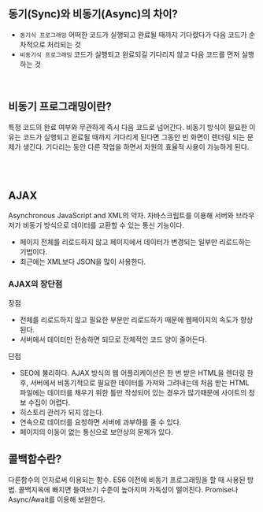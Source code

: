 ## 동기(Sync)와 비동기(Async)의 차이?

- `동기식 프로그래밍` 어떠한 코드가 실행되고 완료될 때까지 기다렸다가 다음 코드가 순차적으로 처리되는 것
- `비동기식 프로그래밍` 코드가 실행되고 완료되길 기다리지 않고 다음 코드를 먼저 실행하는 것

<br/>

## 비동기 프로그래밍이란?

특정 코드의 완료 여부와 무관하게 즉시 다음 코드로 넘어간다. 비동기 방식이 필요한 이유는 코드가 실행되고 완료될 때까지 기다리게 된다면 그동안 빈 화면이 렌더링 되는 문제가 생긴다. 기다리는 동안 다른 작업을 하면서 자원의 효율적 사용이 가능하게 된다.

<br/><br/>

## AJAX

Asynchronous JavaScript and XML의 약자.
자바스크립트를 이용해 서버와 브라우저가 비동기 방식으로 데이터를 교환할 수 있는 통신 기능이다.

- 페이지 전체를 리로드하지 않고 페이지에서 데이터가 변경되는 일부만 리로드하는 기법이다.
- 최근에는 XML보다 JSON을 많이 사용한다.

### AJAX의 장단점

장점

- 전체를 리로드하지 않고 필요한 부분만 리로드하기 때문에 웹페이지의 속도가 향상된다.
- 서버에서 데이터만 전송하면 되므로 전체적인 코드 양이 줄어든다.

단점

- SEO에 불리하다. AJAX 방식의 웹 어플리케이션은 한 번 받은 HTML을 렌더링 한 후, 서버에서 비동기적으로 필요한 데이터를 가져와 그려내는데 처음 받는 HTML 파일에는 데이터를 채우기 위한 틀만 작성되어 있는 경우가 많기때문에 사이트의 정보 수집이 어렵다.
- 히스토리 관리가 되지 않는다.
- 연속으로 데이터를 요청하면 서버에 과부하를 줄 수 있다.
- 페이지의 이동이 없는 통신으로 보안상의 문제가 있다.

## 콜백함수란?

다른함수의 인자로써 이용되는 함수. ES6 이전에 비동기 프로그래밍을 할 때 사용된 방법. 콜백지옥에 빠지면 들여쓰기 수준이 높아지며 가독성이 떨어진다. Promise나 Async/Await를 이용해 보완한다.
